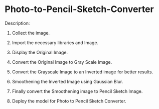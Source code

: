 # Photo-to-Pencil-Sketch-Converter
Description:

1) Collect the image.

2) Import the necessary libraries and Image.

3) Display the Original Image.

4) Convert the Original Image to Gray Scale Image.

5) Convert the Grayscale Image to an Inverted image for better results.

6) Smoothening the Inverted Image using Gaussian Blur.

7) Finally convert the Smoothening image to Pencil Sketch Image.

8) Deploy the model for Photo to Pencil Sketch Converter.

